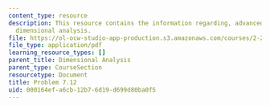 ```yaml
---
content_type: resource
description: This resource contains the information regarding, advanced fluid mechanics,
  dimensional analysis.
file: https://ol-ocw-studio-app-production.s3.amazonaws.com/courses/2-25-advanced-fluid-mechanics-fall-2013/000164efa6cb12b76d19d699d80ba0f5_MIT2_25F13_Shapi7.12_Prob.pdf
file_type: application/pdf
learning_resource_types: []
parent_title: Dimensional Analysis
parent_type: CourseSection
resourcetype: Document
title: Problem 7.12
uid: 000164ef-a6cb-12b7-6d19-d699d80ba0f5
---
```

